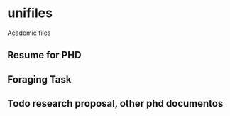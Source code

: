 # unifiles
Academic files


## Resume for PHD

## Foraging Task

## Todo research proposal, other phd documentos
